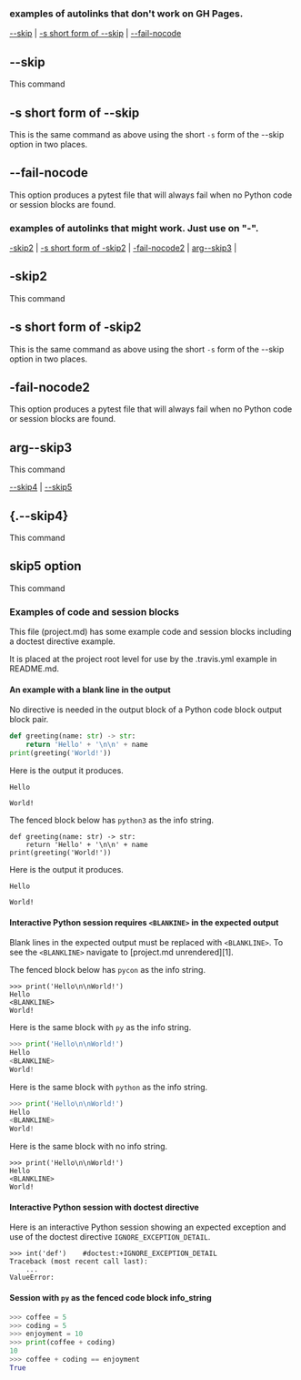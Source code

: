 ### examples of autolinks that don't work on GH Pages.
[--skip](#--skip) |
[-s short form of --skip](#-s-short-form-of---skip) |
[--fail-nocode](#--fail-nocode)


## --skip

This command
<!--phmdoctest-label skip-command-->

## -s short form of --skip

This is the same command as above using the short `-s` form of the --skip option
in two places.

## --fail-nocode

This option produces a pytest file that will always
fail when no Python code or session blocks are found.

### examples of autolinks that might work.  Just use on "-".
[-skip2](#-skip2) |
[-s short form of -skip2](#-s-short-form-of--skip2) |
[-fail-nocode2](#-fail-nocode2) |
[arg--skip3](#arg--skip3) |

## -skip2

This command
<!--phmdoctest-label skip-command-->

## -s short form of -skip2

This is the same command as above using the short `-s` form of the --skip option
in two places.

## -fail-nocode2

This option produces a pytest file that will always
fail when no Python code or session blocks are found.

## arg--skip3

This command
<!--phmdoctest-label skip-command-->

[--skip4](#{--skip4}) | [--skip5](#skip5-option)

## {.--skip4}

This command
<!--phmdoctest-label skip-command-->

## skip5 option

This command
<!--phmdoctest-label skip-command-->





### Examples of code and session blocks

This file (project.md) has some example code and session blocks
including a doctest directive example.

It is placed at the project root level for use
by the .travis.yml example in README.md.


#### An example with a blank line in the output

No <BLANKLINE> directive is needed in the output block of a Python
code block output block pair.
 
```python
def greeting(name: str) -> str:
    return 'Hello' + '\n\n' + name
print(greeting('World!'))
```

Here is the output it produces.
```
Hello

World!
```

The fenced block below has `python3` as the info string.
 
```python3
def greeting(name: str) -> str:
    return 'Hello' + '\n\n' + name
print(greeting('World!'))
```

Here is the output it produces.
```
Hello

World!
```


#### Interactive Python session requires `<BLANKINE>` in the expected output 

Blank lines in the expected output must be replaced with `<BLANKLINE>`.
To see the `<BLANKLINE>` navigate to [project.md unrendered][1]. 

The fenced block below has `pycon` as the info string.

```pycon
>>> print('Hello\n\nWorld!')
Hello
<BLANKLINE>
World!
```

Here is the same block with `py` as the info string.

```py
>>> print('Hello\n\nWorld!')
Hello
<BLANKLINE>
World!
```

Here is the same block with `python` as the info string.

```python
>>> print('Hello\n\nWorld!')
Hello
<BLANKLINE>
World!
```

Here is the same block with no info string.

```
>>> print('Hello\n\nWorld!')
Hello
<BLANKLINE>
World!
```


#### Interactive Python session with doctest directive 

Here is an interactive Python session showing an
expected exception and use of the doctest directive
`IGNORE_EXCEPTION_DETAIL`.


```pycon
>>> int('def')    #doctest:+IGNORE_EXCEPTION_DETAIL   
Traceback (most recent call last):
    ...
ValueError:
```

#### Session with `py` as the fenced code block info_string

```py
>>> coffee = 5
>>> coding = 5
>>> enjoyment = 10
>>> print(coffee + coding)
10
>>> coffee + coding == enjoyment
True
```
